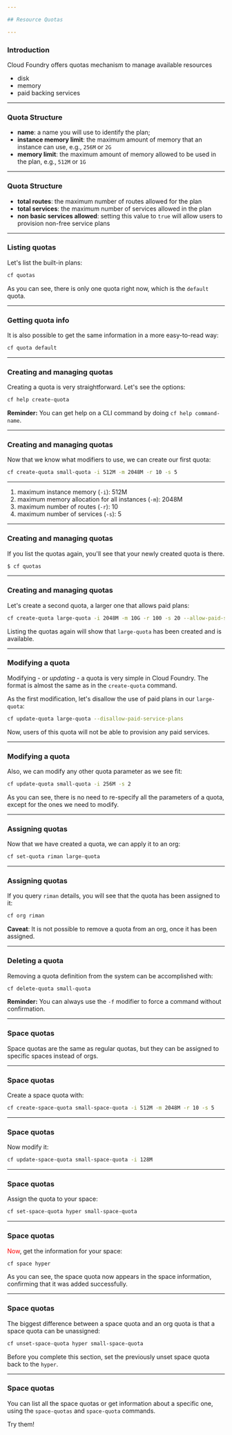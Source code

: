 ```yaml
---

## Resource Quotas

---
```


### Introduction

Cloud Foundry offers quotas mechanism to manage available resources


  - disk 
  - memory
  - paid backing services

---

### Quota Structure

-	**name**: a name you will use to identify the plan;
-	**instance memory limit**: the maximum amount of memory that an instance can use, e.g., `256M` or `2G`
-	**memory limit**: the maximum amount of memory allowed to be used in the plan, e.g., `512M` or `1G`

---

### Quota Structure

-	**total routes**: the maximum number of routes allowed for the plan
-	**total services**: the maximum number of services allowed in the plan
-	**non basic services allowed**: setting this value to `true` will allow users to provision non-free service plans

---

### Listing quotas

Let's list the built-in plans:

```bash
cf quotas
```

As you can see, there is only one quota right now, which is the `default` quota.

---

### Getting quota info

It is also possible to get the same information in a more easy-to-read way:

```bash
cf quota default
```

---

### Creating and managing quotas

Creating a quota is very straightforward. Let's see the options:

```bash
cf help create-quota
```

**Reminder:** You can get help on a CLI command by doing `cf help command-name`.

---

### Creating and managing quotas

Now that we know what modifiers to use, we can create our first quota:

```bash
cf create-quota small-quota -i 512M -m 2048M -r 10 -s 5
```

---

1. maximum instance memory (`-i`): 512M
1. maximum memory allocation for all instances (`-m`): 2048M
1. maximum number of routes (`-r`): 10
1. maximum number of services (`-s`): 5 

---

### Creating and managing quotas

If you list the quotas again, you'll see that your newly created quota is there.

```bash
$ cf quotas
```

---

### Creating and managing quotas

Let's create a second quota, a larger one that allows paid plans:

```bash
cf create-quota large-quota -i 2048M -m 10G -r 100 -s 20 --allow-paid-service-plans
```

Listing the quotas again will show that `large-quota` has been created and is available.

---

### Modifying a quota

Modifying - or *updating* - a quota is very simple in Cloud Foundry. The format is almost the same as in the `create-quota` command.

As the first modification, let's disallow the use of paid plans in our `large-quota`:

```sh
cf update-quota large-quota --disallow-paid-service-plans
```

Now, users of this quota will not be able to provision any paid services.

---

### Modifying a quota

Also, we can modify any other quota parameter as we see fit:

```sh
cf update-quota small-quota -i 256M -s 2
```

As you can see, there is no need to re-specify all the parameters of a quota, except for the ones we need to modify.

---

### Assigning quotas

Now that we have created a quota, we can apply it to an org:

```sh
cf set-quota riman large-quota
```

---

### Assigning quotas

If you query `riman` details, you will see that the quota has been assigned to it:

```sh
cf org riman
```

**Caveat**: It is not possible to remove a quota from an org, once it has been assigned.

---

### Deleting a quota

Removing a quota definition from the system can be accomplished with:

```sh
cf delete-quota small-quota
```

**Reminder:** You can always use the `-f` modifier to force a command without confirmation.

---

### Space quotas

Space quotas are the same as regular quotas, but they can be assigned to specific spaces instead of orgs.

---

### Space quotas

Create a space quota with:

```sh
cf create-space-quota small-space-quota -i 512M -m 2048M -r 10 -s 5
```

---

### Space quotas

Now modify it:

```sh
cf update-space-quota small-space-quota -i 128M
```

---

### Space quotas

Assign the quota to your space:

```sh
cf set-space-quota hyper small-space-quota
```

---

### Space quotas

<span style="color:red">Now</span>, get the information for your space:

```sh
cf space hyper
```

As you can see, the space quota now appears in the space information, confirming that it was added successfully.

---

### Space quotas

The biggest difference between a space quota and an org quota is that a space quota can be unassigned:

```sh
cf unset-space-quota hyper small-space-quota
```

Before you complete this section, set the previously unset space quota back to the `hyper`.

---

### Space quotas

You can list all the space quotas or get information about a specific one, using the `space-quotas` and `space-quota` commands.

Try them!
